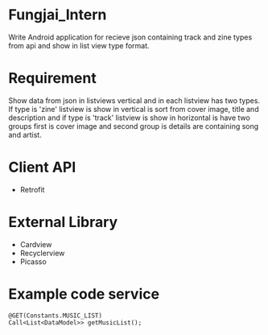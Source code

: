 # Fungjai_Intern
Write Android application for recieve json containing track and zine types from api and show in list view type format.

# Requirement
Show data from json in listviews vertical and in each listview has two types. If type is 'zine' listview is show in vertical is sort from cover image, title and description and if type is 'track' listview is show in horizontal is have two groups first is cover image and second group is details are containing song and artist.

# Client API
- Retrofit

# External Library
- Cardview
- Recyclerview
- Picasso

# Example code service
```
@GET(Constants.MUSIC_LIST)
Call<List<DataModel>> getMusicList();
```
